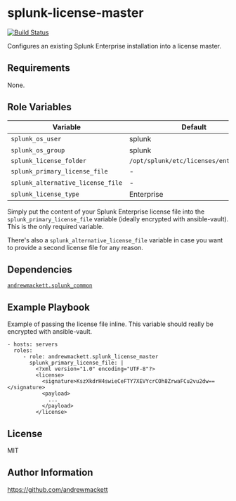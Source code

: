 splunk-license-master
=========

[![Build Status](https://travis-ci.org/andrewmackett/ansible-splunk-license-master.svg?branch=master)](https://travis-ci.org/andrewmackett/ansible-splunk-license-master)

Configures an existing Splunk Enterprise installation into a license master.

Requirements
------------

None.

Role Variables
--------------

|Variable|Default|
|--------|-------|
|`splunk_os_user`|splunk|
|`splunk_os_group`|splunk|
|`splunk_license_folder`|`/opt/splunk/etc/licenses/enterprise/`|
|`splunk_primary_license_file` | - |
|`splunk_alternative_license_file`| - |
|`splunk_license_type`|Enterprise|

Simply put the content of your Splunk Enterprise license file into the `splunk_primary_license_file` variable (ideally encrypted with ansible-vault). This is the only required variable.

There's also a `splunk_alternative_license_file` variable in case you want to provide a second license file for any reason.

Dependencies
------------

[`andrewmackett.splunk_common`](https://galaxy.ansible.com/andrewmackett/splunk_common)

Example Playbook
----------------

Example of passing the license file inline. This variable should really be encrypted with ansible-vault.

    - hosts: servers
      roles:
         - role: andrewmackett.splunk_license_master
           splunk_primary_license_file: |
             <?xml version="1.0" encoding="UTF-8"?>
             <license>
               <signature>KszXkdrH4swieCeFTY7XEVYcrCOh8ZrwaFCu2vu2dw==</signature>
               <payload>
                 ...
               </payload>
             </license>


License
-------

MIT

Author Information
------------------

https://github.com/andrewmackett
